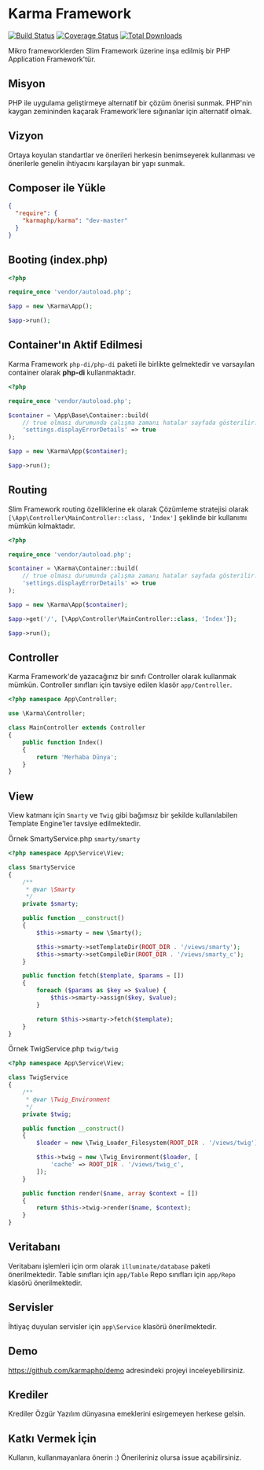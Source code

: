 # Karma Framework

[![Build Status](https://travis-ci.org/karmaphp/karma.svg?branch=master)](https://travis-ci.org/karmaphp/karma)
[![Coverage Status](https://coveralls.io/repos/github/karmaphp/karma/badge.svg?branch=master)](https://coveralls.io/github/karmaphp/karma?branch=master)
[![Total Downloads](https://poser.pugx.org/karmaphp/karma/downloads)](https://packagist.org/packages/karmaphp/karma)

Mikro frameworklerden Slim Framework üzerine inşa edilmiş bir PHP Application Framework'tür.

## Misyon

PHP ile uygulama geliştirmeye alternatif bir çözüm önerisi sunmak. PHP'nin kaygan zemininden kaçarak Framework'lere sığınanlar için alternatif olmak.

## Vizyon

Ortaya koyulan standartlar ve önerileri herkesin benimseyerek kullanması ve önerilerle genelin ihtiyacını karşılayan bir yapı sunmak. 

## Composer ile Yükle

```json
{
  "require": {
    "karmaphp/karma": "dev-master"
  }
}
```

## Booting (index.php)

```php
<?php

require_once 'vendor/autoload.php';

$app = new \Karma\App();

$app->run();
```

## Container'ın Aktif Edilmesi

Karma Framework `php-di/php-di` paketi ile birlikte gelmektedir ve varsayılan container olarak **php-di** kullanmaktadır.

```php
<?php 

require_once 'vendor/autoload.php';

$container = \App\Base\Container::build(
    // true olması durumunda çalışma zamanı hatalar sayfada gösterilir.
    'settings.displayErrorDetails' => true
);

$app = new \Karma\App($container);

$app->run();
```

## Routing

Slim Framework routing özelliklerine ek olarak Çözümleme stratejisi olarak `[\App\Controller\MainController::class, 'Index']` şeklinde bir kullanımı mümkün kılmaktadır.

```php
<?php 

require_once 'vendor/autoload.php';

$container = \Karma\Container::build(
    // true olması durumunda çalışma zamanı hatalar sayfada gösterilir.
    'settings.displayErrorDetails' => true
);

$app = new \Karma\App($container);

$app->get('/', [\App\Controller\MainController::class, 'Index']);

$app->run();
```

## Controller

Karma Framework'de yazacağınız bir sınıfı Controller olarak kullanmak mümkün. Controller sınıfları için tavsiye edilen klasör `app/Controller`. 

```php
<?php namespace App\Controller;

use \Karma\Controller;

class MainController extends Controller
{
    public function Index()
    {
        return 'Merhaba Dünya';
    }
}
```

## View
View katmanı için `Smarty` ve `Twig` gibi bağımsız bir şekilde kullanılabilen Template Engine'ler tavsiye edilmektedir.

Örnek SmartyService.php `smarty/smarty`
```php
<?php namespace App\Service\View;

class SmartyService
{
    /**
     * @var \Smarty
     */
    private $smarty;

    public function __construct()
    {
        $this->smarty = new \Smarty();

        $this->smarty->setTemplateDir(ROOT_DIR . '/views/smarty');
        $this->smarty->setCompileDir(ROOT_DIR . '/views/smarty_c');
    }

    public function fetch($template, $params = [])
    {
        foreach ($params as $key => $value) {
            $this->smarty->assign($key, $value);
        }

        return $this->smarty->fetch($template);
    }
}
```

Örnek TwigService.php `twig/twig`

```php
<?php namespace App\Service\View;

class TwigService
{
    /**
     * @var \Twig_Environment
     */
    private $twig;

    public function __construct()
    {
        $loader = new \Twig_Loader_Filesystem(ROOT_DIR . '/views/twig');

        $this->twig = new \Twig_Environment($loader, [
            'cache' => ROOT_DIR . '/views/twig_c',
        ]);
    }

    public function render($name, array $context = [])
    {
        return $this->twig->render($name, $context);
    }
}
```

## Veritabanı
Veritabanı işlemleri için orm olarak `illuminate/database` paketi önerilmektedir. Table sınıfları için `app/Table` Repo sınıfları için `app/Repo` klasörü önerilmektedir.

## Servisler
İhtiyaç duyulan servisler için `app\Service` klasörü önerilmektedir.

## Demo
https://github.com/karmaphp/demo adresindeki projeyi inceleyebilirsiniz.

## Krediler

Krediler Özgür Yazılım dünyasına emeklerini esirgemeyen herkese gelsin.

## Katkı Vermek İçin

Kullanın, kullanmayanlara önerin :) Önerileriniz olursa issue açabilirsiniz.
